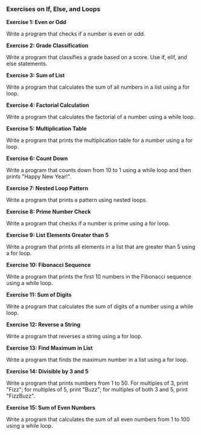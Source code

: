 
### **Exercises on If, Else, and Loops**

**Exercise 1: Even or Odd**

Write a program that checks if a number is even or odd.

**Exercise 2: Grade Classification**

Write a program that classifies a grade based on a score. Use if, elif, and else statements.

**Exercise 3: Sum of List**

Write a program that calculates the sum of all numbers in a list using a for loop.

**Exercise 4: Factorial Calculation**

Write a program that calculates the factorial of a number using a while loop.

**Exercise 5: Multiplication Table**

Write a program that prints the multiplication table for a number using a for loop.

**Exercise 6: Count Down**

Write a program that counts down from 10 to 1 using a while loop and then prints "Happy New Year!".

**Exercise 7: Nested Loop Pattern**

Write a program that prints a pattern using nested loops.

**Exercise 8: Prime Number Check**

Write a program that checks if a number is prime using a for loop.

**Exercise 9: List Elements Greater than 5**

Write a program that prints all elements in a list that are greater than 5 using a for loop.

**Exercise 10: Fibonacci Sequence**

Write a program that prints the first 10 numbers in the Fibonacci sequence using a while loop.

**Exercise 11: Sum of Digits**

Write a program that calculates the sum of digits of a number using a while loop.

**Exercise 12: Reverse a String**

Write a program that reverses a string using a for loop.

**Exercise 13: Find Maximum in List**

Write a program that finds the maximum number in a list using a for loop.

**Exercise 14: Divisible by 3 and 5**

Write a program that prints numbers from 1 to 50. For multiples of 3, print "Fizz"; for multiples of 5, print "Buzz"; for multiples of both 3 and 5, print "FizzBuzz".

**Exercise 15: Sum of Even Numbers**

Write a program that calculates the sum of all even numbers from 1 to 100 using a while loop.